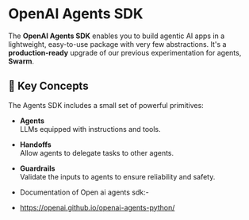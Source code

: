 # OpenAI Agents SDK

The **OpenAI Agents SDK** enables you to build agentic AI apps in a lightweight, easy-to-use package with very few abstractions. It's a **production-ready** upgrade of our previous experimentation for agents, **Swarm**.

## 🔧 Key Concepts

The Agents SDK includes a small set of powerful primitives:

- **Agents**  
  LLMs equipped with instructions and tools.

- **Handoffs**  
  Allow agents to delegate tasks to other agents.

- **Guardrails**  
  Validate the inputs to agents to ensure reliability and safety.



- Documentation of Open ai agents sdk:-
- https://openai.github.io/openai-agents-python/